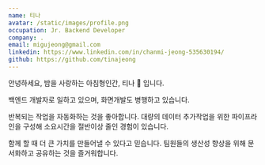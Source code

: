 ```yaml
---
name: 티나
avatar: /static/images/profile.png
occupation: Jr. Backend Developer
company: .
email: migujeong@gmail.com
linkedin: https://www.linkedin.com/in/chanmi-jeong-535630194/
github: https://github.com/tinajeong
---
```


안녕하세요, 밤을 사랑하는 아침형인간, 티나 🌝 입니다.  

백엔드 개발자로 일하고 있으며, 화면개발도 병행하고 있습니다.  

반복되는 작업을 자동화하는 것을 좋아합니다. 대량의 데이터 추가작업을 위한 파이프라인을 구성해 소요시간을 절반이상 줄인 경험이 있습니다.  

함께 할 때 더 큰 가치를 만들어낼 수 있다고 믿습니다. 팀원들의 생산성 향상을 위해 문서화하고 공유하는 것을 즐거워합니다.

